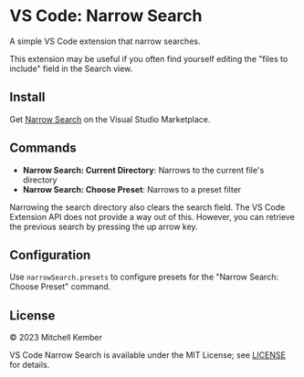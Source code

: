 # VS Code: Narrow Search

A simple VS Code extension that narrow searches.

This extension may be useful if you often find yourself editing the "files to include" field in the Search view.

## Install

Get [Narrow Search](https://marketplace.visualstudio.com/items?itemName=mk12.narrow-search) on the Visual Studio Marketplace.

## Commands

- **Narrow Search: Current Directory**: Narrows to the current file's directory
- **Narrow Search: Choose Preset**: Narrows to a preset filter

Narrowing the search directory also clears the search field. The VS Code Extension API does not provide a way out of this. However, you can retrieve the previous search by pressing the up arrow key.

## Configuration

Use `narrowSearch.presets` to configure presets for the "Narrow Search: Choose Preset" command.

## License

© 2023 Mitchell Kember

VS Code Narrow Search is available under the MIT License; see [LICENSE](LICENSE.md) for details.
